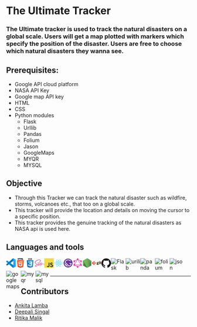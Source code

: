 





# The Ultimate Tracker 
### The Ultimate tracker is used to track the natural disasters on a global scale. Users will get a map plotted with markers which specify the position of the disaster. Users are free to choose which natural disasters they wanna see.


## Prerequisites:
* Google API cloud platform
* NASA API Key
* Google map API key
* HTML 
* CSS
* Python modules
  * Flask
  * Urllib
  * Pandas
  * Folium
  * Jason
  * GoogleMaps
  * MYQR
  * MYSQL


## Objective
* Through this Tracker we can track the natural disaster such as wildfire, storms, volcanoes etc., that too on a global scale.
* This tracker will provide the location and details on moving the cursor to a specific position.
* This tracker provides the genuine tracking of the natural disasters as NASA api is used here. 



## Languages and tools

<img align="left" alt="Visual Studio Code" width="26px" src="https://raw.githubusercontent.com/github/explore/80688e429a7d4ef2fca1e82350fe8e3517d3494d/topics/visual-studio-code/visual-studio-code.png" />
<img align="left" alt="HTML5" width="26px" src="https://raw.githubusercontent.com/github/explore/80688e429a7d4ef2fca1e82350fe8e3517d3494d/topics/html/html.png" />
<img align="left" alt="CSS3" width="26px" src="https://raw.githubusercontent.com/github/explore/80688e429a7d4ef2fca1e82350fe8e3517d3494d/topics/css/css.png" />
<img align="left" alt="Sass" width="26px" src="https://raw.githubusercontent.com/github/explore/80688e429a7d4ef2fca1e82350fe8e3517d3494d/topics/sass/sass.png" /> 
<img align="left" alt="JavaScript" width="26px" src="https://raw.githubusercontent.com/github/explore/80688e429a7d4ef2fca1e82350fe8e3517d3494d/topics/javascript/javascript.png" />
<img align="left" alt="React" width="26px" src="https://raw.githubusercontent.com/github/explore/80688e429a7d4ef2fca1e82350fe8e3517d3494d/topics/react/react.png" />
<img align="left" alt="Gatsby" width="26px" src="https://raw.githubusercontent.com/github/explore/e94815998e4e0713912fed477a1f346ec04c3da2/topics/gatsby/gatsby.png" />
<img align="left" alt="GraphQL" width="26px" src="https://raw.githubusercontent.com/github/explore/80688e429a7d4ef2fca1e82350fe8e3517d3494d/topics/graphql/graphql.png" />
<img align="left" alt="Node.js" width="26px" src="https://raw.githubusercontent.com/github/explore/80688e429a7d4ef2fca1e82350fe8e3517d3494d/topics/nodejs/nodejs.png" />

<img align="left" alt="Git" width="26px" src="https://raw.githubusercontent.com/github/explore/80688e429a7d4ef2fca1e82350fe8e3517d3494d/topics/git/git.png" />

<img align="left" alt="GitHub" width="26px" src="https://raw.githubusercontent.com/github/explore/78df643247d429f6cc873026c0622819ad797942/topics/github/github.png" />
<img align="left" alt="Flask" width="40px" src="https://miro.medium.com/max/640/1*XzIRJGujfqAiOV2EIQgR_Q.png" />
<img align="left" alt="urilib" width="40px" src="https://miro.medium.com/max/1400/0*xlrbMCPvnyJK6hgT.jpeg" />
<img align="left" alt="panda" width="40px" src="https://www.pinclipart.com/picdir/middle/367-3678882_python-logo-clipart-easy-pandas-python-logo-png.png" />
<img align="left" alt="folium" width="40px" src="https://intro-to-code.readthedocs.io/en/latest/_images/folium.png" />
<img align="left" alt="json" width="40px" src="https://media.geeksforgeeks.org/wp-content/uploads/20201125211352/PythonJSON.jpg" />
<img align="left" alt="googlemaps" width="40px" src="https://sm.pcmag.com/pcmag_in/review/g/google-map/google-maps_m7eu.jpg" />
<img align="left" alt="myqr" width="40px" src="https://play-lh.googleusercontent.com/JAuXlNccyXEQXVLPS3w5LVfDaUi0TjSFHfrM0LPHCuQ3u7OE7RhGrP3vdgXLmtIJet8" />
<img align="left" alt="mysql" width="40px" src="https://download.logo.wine/logo/MySQL/MySQL-Logo.wine.png" />
<br />
<br />

---

## Contributors 
* [Ankita Lamba](https://github.com/ankitalamba)
* [Deepali Singal](https://github.com/deepali2002-max)
* [Ritika Malik](https://github.com/ritika168)

